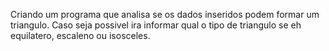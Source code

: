 Criando um programa que analisa se os dados inseridos podem formar um triangulo.
Caso seja possivel ira informar qual o tipo de triangulo se eh equilatero, escaleno ou isosceles.